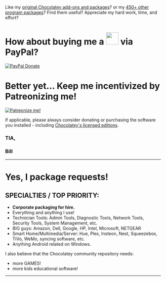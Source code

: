 Like my [original Chocolatey add-ons and packages](https://community.chocolatey.org/packages?q=tag%3Abcurran3)? or my [450+ other program packages](https://chocolatey.org/profiles/bcurran3)? Find them useful? Appreciate my hard work, time, and effort?

<h1>How about buying me a <img src="https://cdn.rawgit.com/bcurran3/ChocolateyPackages/master/mylogos/beer.png" alt="" width="40" height="40"> via PayPal?</h1>

[![PayPal Donate](https://www.paypalobjects.com/webstatic/mktg/logo/AM_SbyPP_mc_vs_dc_ae.jpg)](https://www.paypal.me/bcurran3donations)

<h1>Better yet... Keep me incentivized by Patreonizing me!</h1>

[![Patreonize me!](https://c5.patreon.com/external/logo/downloads_wordmark_white_on_coral.png)](https://www.patreon.com/bcurran3)


If applicable, please always consider donating or purchasing the software you installed - including [Chocolatey's licensed editions](https://chocolatey.org/pricing).

<h3>TIA,</h3>

<h3>Bill</h3>

***

<h1>Yes, I package requests!</h1>

<h2>SPECIALTIES / TOP PRIORITY:</h2>

* **Corporate packaging for hire.**
* Everything and anything I use!
* Technician Tools: Admin Tools, Diagnostic Tools, Network Tools, Security Tools, System Management, etc.
* BIG guys: Amazon, Dell, Google, HP, Intel, Microsoft, NETGEAR
* Smart Home/Multimedia/Server: Hue, Plex, Insteon, Nest, Squeezebox, TiVo, WeMo, syncing software, etc.
* Anything Android related on Windows.

I also believe that the Chocolatey community repository needs:
* more GAMES!
* more kids educational software!

***
